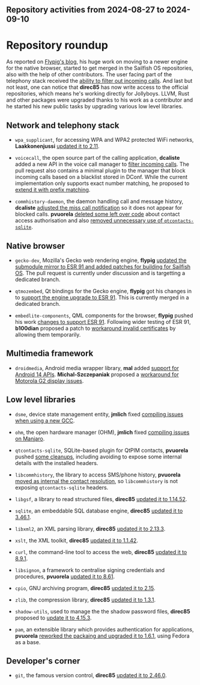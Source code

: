 Repository activities from 2024-08-27 to 2024-09-10
---------------------------------------------------

# Repository roundup

As reported on [Flypig's blog](https://www.flypig.co.uk/gecko), his huge work on moving to a newer engine for the native browser, started to get merged in the Sailfish OS repositories, also with the help of other contributors. The user facing part of the telephony stack received the [ability to filter out incoming calls](https://forum.sailfishos.org/t/request-internal-call-and-sms-blocklist/2067/75). And last but not least, one can notice that **direc85** has now write access to the official repositories, which means he's working directly for Jollyboys. LLVM, Rust and other packages were upgraded thanks to his work as a contributor and he started his new public tasks by upgrading various low level libraries.

## Network and telephony stack

* `wpa_supplicant`, for accessing WPA and WPA2 protected WiFi networks, **Laakkonenjussi** [updated it to 2.11](https://github.com/sailfishos/wpa_supplicant/pull/6).

* `voicecall`, the open source part of the calling application, **dcaliste** added a new API in the voice call manager to [filter incoming calls](https://github.com/sailfishos/voicecall/pull/15). The pull request also contains a minimal plugin to the manager that block incoming calls based on a blacklist stored in DConf. While the current implementation only supports exact number matching, he proposed to [extend it with prefix matching](https://github.com/sailfishos/voicecall/pull/20).

* `commhistory-daemon`, the daemon handling call and message history, **dcaliste** [adjusted the miss call notification](https://github.com/sailfishos/commhistory-daemon/pull/17) so it does not appear for blocked calls. **pvuorela** [deleted some left over code](https://github.com/sailfishos/commhistory-daemon/pull/18) about contact access authorisation and also [removed unnecessary use of `qtcontacts-sqlite`](https://github.com/sailfishos/commhistory-daemon/pull/19).

## Native browser

* `gecko-dev`, Mozilla's Gecko web rendering engine, **flypig** [updated the submodule mirror to ESR 91 and added patches for building for Sailfish OS](https://github.com/sailfishos/gecko-dev/pull/162). The pull request is currently under discussion and is targetting a dedicated branch.

* `qtmozembed`, Qt bindings for the Gecko engine, **flypig** got his changes in to [support the engine upgrade to ESR 91](https://github.com/sailfishos/qtmozembed/pull/49). This is currently merged in a dedicated branch.

* `embedlite-components`, QML components for the browser, **flypig** pushed his work [changes to support ESR 91](https://github.com/sailfishos/embedlite-components/pull/100). Following wider testing of ESR 91, **b100dian** proposed a patch to [workaround invalid certificates](https://github.com/sailfishos/embedlite-components/pull/101) by allowing them temporarily.

## Multimedia framework

* `droidmedia`, Android media wrapper library, **mal** added [support for Android 14 APIs](https://github.com/sailfishos/droidmedia/pull/127). **Michal-Szczepaniak** proposed a [workaround for Motorola G2 display issues](https://github.com/sailfishos/droidmedia/pull/128).

## Low level libraries

* `dsme`, device state management entity, **jmlich** fixed [compiling issues when using a new GCC](https://github.com/sailfishos/dsme/pull/5).

* `ohm`, the open hardware manager (OHM), **jmlich** fixed [compiling issues on Manjaro](https://github.com/sailfishos/ohm/pull/2).

* `qtcontacts-sqlite`, SQLite-based plugin for QtPIM contacts, **pvuorela** pushed [some cleanups](https://github.com/sailfishos/qtcontacts-sqlite/pull/8), including avoiding to expose some internal details with the installed headers.

* `libcommhistory`, the library to access SMS/phone history, **pvuorela** [moved as internal the contact resolution](https://github.com/sailfishos/libcommhistory/pull/16), so `libcommhistory` is not exposing `qtcontacts-sqlite` headers.

* `libgsf`, a library to read structured files, **direc85** [updated it to 1.14.52](https://github.com/sailfishos/libgsf/pull/3).

* `sqlite`, an embeddable SQL database engine, **direc85** [updated it to 3.46.1](https://github.com/sailfishos/sqlite/pull/5).

* `libxml2`, an XML parsing library, **direc85** [updated it to 2.13.3](https://github.com/sailfishos/libxml2/pull/5).

* `xslt`, the XML toolkit, **direc85** [updated it to 1.1.42](https://github.com/sailfishos/libxslt/pull/4).

* `curl`, the command-line tool to access the web, **direc85** [updated it to 8.9.1](https://github.com/sailfishos/curl/pull/6).

* `libsignon`, a framework to centralise signing credentials and procedures, **pvuorela** [updated it to 8.61](https://github.com/sailfishos/libsignon/pull/6).

* `cpio`, GNU archiving program, **direc85** [updated it to 2.15](https://github.com/sailfishos/cpio/pull/2).

* `zlib`, the compression library, **direc85** [updated it to 1.3.1](https://github.com/sailfishos/zlib/pull/5).

* `shadow-utils`, used to manage the the shadow password files, **direc85** proposed to [update it to 4.15.3](https://github.com/sailfishos/shadow-utils/pull/4).

* `pam`, an extensible library which provides authentication for applications, **pvuorela** [reworked the packaing and upgraded it to 1.6.1](https://github.com/sailfishos/pam/pull/3), using Fedora as a base.

## Developer's corner

* `git`, the famous version control, **direc85** [updated it to 2.46.0](https://github.com/sailfishos/git/pull/9).
